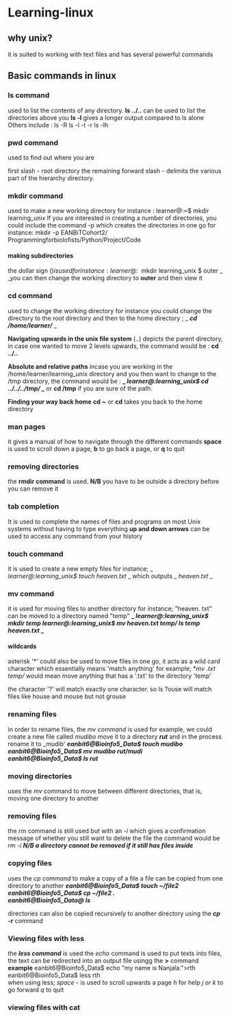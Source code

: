 # Learning-linux

## why unix?
it is suited to working with text files and has several powerful commands

## Basic commands in linux

### ls command
used to list the contents of any directory.
**ls ../..** can be used to list the directories above you
**ls -l** gives a longer output compared to ls alone
Others include : ls -R
                 ls -l -t -r
                 ls -lh

### pwd command
used to find out where you are

first slash - root directory
the remaining forward slash - delimits the various part of the hierarchy directory.

### mkdir command
used to make a new working directory
for instance : learner@:~$ mkdir learning_unix
If you are interested in creating a number of directories, you could include the command -p which creates the directories in one go
for instance: mkdir -p EANBiTCohort2/ Programmingforbiolofists/Python/Project/Code
#### making subdirectories
the dollar sign ($) is used
for instance : learner@:~$ mkdir learning_unix $ outer
_ _you can then change the working directory to **outer** and then view it

### cd command
used to change the working directory
for instance you could change the directory to the root directory and then to the home directory ; _ _**cd /home/learner/**_ _

**Navigating upwards in the unix file system**
(..) depicts the parent directory, in case one wanted to move 2 levels upwards, the command would be : **cd ../..**

**Absolute and relative paths**
incase you are working in the /home/learner/learning_unix directory and you then want to change to the /tmp directory, 
the command would be : **_ _learner@:learning_unix$ cd ../../../tmp/_ _** or **cd /tmp** if you are sure of the path.

**Finding your way back home**
**cd ~** or **cd** takes you back to the home directory

### man pages
it gives a manual of how to navigate through the different commands
**space** is used to scroll down a page, **b** to go back a page, or **q** to quit

### removing directories
the **rmdir command** is used.
**N/B** you have to be outside a directory before you can remove it

### tab completion
It is used to complete the names of files and programs on most Unix systems without having to type everything
**up and down arrows** can be used to access any command from your history

### touch command
it is used to create a new empty files
for instance; _ _learner@:learning_unix$ touch heaven.txt_ _ which outputs _ _heaven.txt_ _

### mv command
it is used for moving files to another directory
for instance; "heaven. txt" can be moved to a directory named "temp"
**_ _learner@:learning_unix$ mkdir temp
learner@:learning_unix$ mv heaven.txt temp/
ls temp
heaven.txt_ _**

#### wildcards
asterisk '*' could also be used to move files in one go, it acts as a wild card character which essentially means 'match anything'
for example; **mv *.txt temp/** would mean move anything that has a '.txt' to the directory 'temp'

the character '?' will match exactly one character. so ls ?ouse will match files like house and mouse but not grouse

### renaming files
in order to rename files, the _mv command_ is used 
for example, we could create a new file called _mudibo_ move it to a directory **_rut_** and in the process rename it to _mudib'
**_eanbit6@Bioinfo5_Data$ touch mudibo 
eanbit6@Bioinfo5_Data$ mv mudibo rut/mudi                             
eanbit6@Bioinfo5_Data$ ls rut_**

### moving directories
uses the _mv_ command to move between different directories, that is, moving one directory to another

### removing files
the _rm_ command is still used but with an _-i_ which gives a confirmation message of whether you still want to delete the file
the command would be _rm -i_
**_N/B a directory cannot be removed if it still has files inside_**

### copying files
uses the _cp command_ to make a copy of a file
a file can be copied from one directory to another
**_eanbit6@Bioinfo5_Data$ touch ~/file2                                  
eanbit6@Bioinfo5_Data$ cp ~/file2 .                                   
eanbit6@Bioinfo5_Data@ ls_**

directories can also be copied recursively to another directory using the **_cp -r_** command

### Viewing files with less
the **_less command_** is used
the _echo_ command is used to put texts into files, the text can be redirected into an output file usingg the **>** command
**example**
eanbit6@Bioinfo5_Data$ echo "my name is Nanjala.">rth                 
eanbit6@Bioinfo5_Data$ less rth  
 when using less; _space_ - is used to scroll upwards a page
                  _h_ for help
                  _j or k_ to go forward 
                  _q_ to quit    
                  
### viewing files with cat

